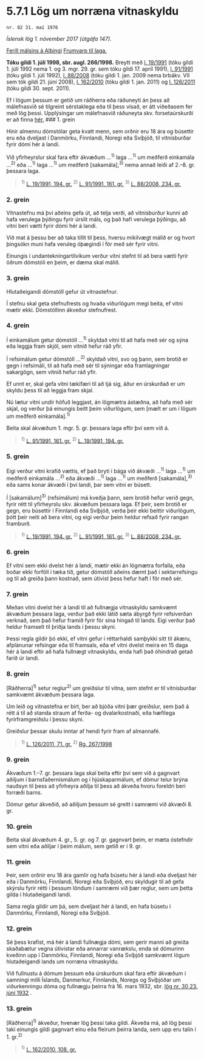 # 5.7.1 Lög um norræna vitnaskyldu

`nr. 82 31. maí 1976`

_Íslensk lög 1. nóvember 2017 (útgáfa 147)._

[Ferill málsins á Alþingi](https://www.althingi.is/thingstorf/thingmalalistar-eftir-thingum/ferill/?ltg=97&mnr=233)
[Frumvarp til laga.](https://www.althingi.is/altext/97/s/pdf/0480.pdf)

**Tóku gildi 1. júlí 1998, sbr. augl. 266/1998.**
Breytt með
[l. 19/1991](https://althingi.is/altext/stjt/1991.019.html) (tóku gildi 1. júlí 1992 nema 1. og 3. mgr. 29. gr. sem tóku gildi 17. apríl 1991),
[l. 91/1991](https://althingi.is/altext/stjt/1991.091.html) (tóku gildi 1. júlí 1992),
[l. 88/2008](https://althingi.is/altext/stjt/2008.088.html) (tóku gildi 1. jan. 2009 nema brbákv. VII sem tók gildi 21. júní 2008),
[l. 162/2010](https://althingi.is/altext/stjt/2010.162.html) (tóku gildi 1. jan. 2011) og
[l. 126/2011](https://althingi.is/altext/stjt/2011.126.html) (tóku gildi 30. sept. 2011).

Ef í lögum þessum er getið um ráðherra eða ráðuneyti án þess að málefnasvið sé tilgreint sérstaklega eða til þess vísað, er átt viðeðasem fer með lög þessi. Upplýsingar um málefnasvið ráðuneyta skv. forsetaúrskurði er að finna [hér.](2017015.md) ### 1. grein

Hinir almennu dómstólar geta kvatt menn, sem orðnir eru 18 ára og búsettir eru eða dveljast í Danmörku, Finnlandi, Noregi eða Svíþjóð, til vitnisburðar fyrir dómi hér á landi.

Við yfirheyrslur skal fara eftir ákvæðum …<sup>1)</sup> laga …<sup>1)</sup> um meðferð einkamála …<sup>2)</sup> eða …<sup>1)</sup> laga …<sup>1)</sup> um meðferð [sakamála],<sup>3)</sup> nema annað leiði af 2.–8. gr. þessara laga.

> <sup>1)</sup> [L. 19/1991, 194. gr.](https://althingi.is/altext/stjt/1991.019.html) <sup>2)</sup> [L. 91/1991, 161. gr.](https://althingi.is/altext/stjt/1991.091.html#G161) <sup>3)</sup> [L. 88/2008, 234. gr.](https://althingi.is/altext/stjt/2008.088.html#G234)

### 2. grein

Vitnastefnu má því aðeins gefa út, að telja verði, að vitnisburður kunni að hafa verulega þýðingu fyrir úrslit máls, og það hafi verulega þýðingu, að vitni beri vætti fyrir dómi hér á landi.

Við mat á þessu ber að taka tillit til þess, hversu mikilvægt málið er og hvort þingsókn muni hafa veruleg óþægindi í för með sér fyrir vitni.

Einungis í undantekningartilvikum verður vitni stefnt til að bera vætti fyrir öðrum dómstóli en þeim, er dæma skal málið.

### 3. grein

Hlutaðeigandi dómstóll gefur út vitnastefnur.

Í stefnu skal geta stefnufrests og hvaða viðurlögum megi beita, ef vitni mætir ekki. Dómstóllinn ákveður stefnufrest.

### 4. grein

Í einkamálum getur dómstóll …<sup>1)</sup> skyldað vitni til að hafa með sér og sýna eða leggja fram skjöl, sem vitnið hefur ráð yfir.

Í refsimálum getur dómstóll …<sup>2)</sup> skyldað vitni, svo og þann, sem brotið er gegn í refsimáli, til að hafa með sér til sýningar eða framlagningar sakargögn, sem vitnið hefur ráð yfir.

Ef unnt er, skal gefa vitni tækifæri til að tjá sig, áður en úrskurðað er um skyldu þess til að leggja fram skjal.

Nú lætur vitni undir höfuð leggjast, án lögmætra ástæðna, að hafa með sér skjal, og verður þá einungis beitt þeim viðurlögum, sem [mælt er um í lögum um meðferð einkamála].<sup>1)</sup> 

Beita skal ákvæðum 1. mgr. 5. gr. þessara laga eftir því sem við á.

> <sup>1)</sup> [L. 91/1991, 161. gr.](https://althingi.is/altext/stjt/1991.091.html#G161) <sup>2)</sup> [L. 19/1991, 194. gr.](https://althingi.is/altext/stjt/1991.019.html)

### 5. grein

Eigi verður vitni krafið vættis, ef það bryti í bága við ákvæði …<sup>1)</sup> laga …<sup>1)</sup> um meðferð einkamála …<sup>2)</sup> eða ákvæði …<sup>1)</sup> laga …<sup>1)</sup> um meðferð [sakamála],<sup>3)</sup> eða sams konar ákvæði í því landi, þar sem vitni er búsett.

Í [sakamálum]<sup>3)</sup> (refsimálum) má kveðja þann, sem brotið hefur verið gegn, fyrir rétt til yfirheyrslu skv. ákvæðum þessara laga. Ef þeir, sem brotið er gegn, eru búsettir í Finnlandi eða Svíþjóð, verða þeir ekki beittir viðurlögum, þótt þeir neiti að bera vitni, og eigi verður þeim heldur refsað fyrir rangan framburð.

> <sup>1)</sup> [L. 19/1991, 194. gr.](https://althingi.is/altext/stjt/1991.019.html) <sup>2)</sup> [L. 91/1991, 161. gr.](https://althingi.is/altext/stjt/1991.091.html#G161) <sup>3)</sup> [L. 88/2008, 234. gr.](https://althingi.is/altext/stjt/2008.088.html#G234)

### 6. grein

Ef vitni sem ekki dvelst hér á landi, mætir ekki án lögmætra forfalla, eða boðar ekki forföll í tæka tíð, getur dómstóll aðeins dæmt það í sektarrefsingu og til að greiða þann kostnað, sem útivist þess hefur haft í för með sér.

### 7. grein

Meðan vitni dvelst hér á landi til að fullnægja vitnaskyldu samkvæmt ákvæðum þessara laga, verður það ekki látið sæta ábyrgð fyrir refsiverðan verknað, sem það hefur framið fyrir för sína hingað til lands. Eigi verður það heldur framselt til þriðja lands í þessu skyni.

Þessi regla gildir þó ekki, ef vitni gefur í réttarhaldi samþykki sitt til ákæru, afplánunar refsingar eða til framsals, eða ef vitni dvelst meira en 15 daga hér á landi eftir að hafa fullnægt vitnaskyldu, enda hafi það óhindrað getað farið úr landi.

### 8. grein

[Ráðherra]<sup>1)</sup> setur reglur<sup>2)</sup> um greiðslur til vitna, sem stefnt er til vitnisburðar samkvæmt ákvæðum þessara laga.

Um leið og vitnastefna er birt, ber að bjóða vitni þær greiðslur, sem það á rétt á til að standa straum af ferða- og dvalarkostnaði, eða hæfilega fyrirframgreiðslu í þessu skyni.

Greiðslur þessar skulu inntar af hendi fyrir fram af almannafé.

> <sup>1)</sup> [L. 126/2011, 71. gr.](https://althingi.is/altext/stjt/2011.126.html) <sup>2)</sup> [Rg. 267/1998](https://althingi.ishttps://www.reglugerd.is/reglugerdir/allar/nr/267-1998)

### 9. grein

Ákvæðum 1.–7. gr. þessara laga skal beita eftir því sem við á gagnvart aðiljum í barnsfaðernismálum og í hjúskaparmálum, ef dómur telur brýna nauðsyn til þess að yfirheyra aðilja til þess að ákveða hvoru foreldri beri forræði barns.

Dómur getur ákveðið, að aðiljum þessum sé greitt í samræmi við ákvæði 8. gr.

### 10. grein

Beita skal ákvæðum 4. gr., 5. gr. og 7. gr. gagnvart þeim, er mæta óstefndir sem vitni eða aðiljar í þeim málum, sem getið er í 9. gr.

### 11. grein

Þeir, sem orðnir eru 18 ára gamlir og hafa búsetu hér á landi eða dveljast hér eða í Danmörku, Finnlandi, Noregi eða Svíþjóð, eru skyldugir til að gefa skýrslu fyrir rétti í þessum löndum í samræmi við þær reglur, sem um þetta gilda í hlutaðeigandi landi.

Sama regla gildir um þá, sem dveljast hér á landi, en hafa búsetu í Danmörku, Finnlandi, Noregi eða Svíþjóð.

### 12. grein

Sé þess krafist, má hér á landi fullnægja dómi, sem gerir manni að greiða skaðabætur vegna útivistar eða annarrar vanrækslu, enda sé dómurinn kveðinn upp í Danmörku, Finnlandi, Noregi eða Svíþjóð samkvæmt lögum hlutaðeigandi lands um norræna vitnaskyldu.

Við fullnustu á dómum þessum eða úrskurðum skal fara eftir ákvæðum í samningi milli Íslands, Danmerkur, Finnlands, Noregs og Svíþjóðar um viðurkenningu dóma og fullnægju þeirra frá 16. mars 1932, sbr. [lög nr. 30 23. júní 1932](1932030.md) .

### 13. grein

[Ráðherra]<sup>1)</sup> ákveður, hvenær lög þessi taka gildi. Ákveða má, að lög þessi taki einungis gildi gagnvart einu eða fleirum þeirra landa, sem upp eru talin í 1. gr.<sup>2)</sup> 

> <sup>1)</sup> [L. 162/2010, 108. gr.](https://althingi.is/altext/stjt/2010.162.html)
